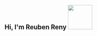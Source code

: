 <h2> Hi, I'm Reuben Reny <img src="https://i.pinimg.com/originals/1d/2c/68/1d2c6830ced2412b4c4f4dee59fc6ba2.gif" width="80"></h2>
